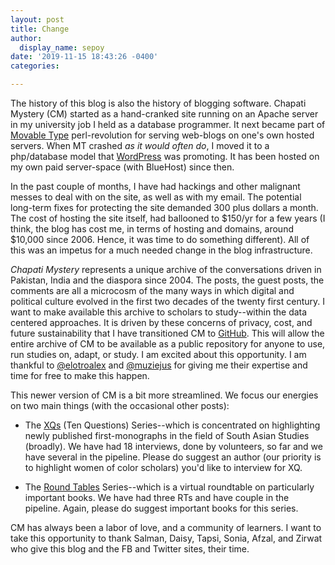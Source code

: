 ```yaml
---
layout: post
title: Change
author:
  display_name: sepoy
date: '2019-11-15 18:43:26 -0400'
categories:

---
```


The history of this blog is also the history of blogging software. Chapati Mystery (CM) started as a hand-cranked site running on an Apache server in my university job I held as a database programmer. It next became part of [Movable Type](https://en.wikipedia.org/wiki/Movable_Type) perl-revolution for serving web-blogs on one's own hosted servers. When MT crashed *as it would often do*, I moved it to a php/database model that [WordPress](https://en.wikipedia.org/wiki/WordPress) was promoting. It has been hosted on my own paid server-space (with BlueHost) since then.

In the past couple of months, I have had hackings and other malignant messes to deal with on the site, as well as with my email. The potential long-term fixes for protecting the site demanded 300 plus dollars a month. The cost of hosting the site itself, had ballooned to $150/yr for a few years (I think, the blog has cost me, in terms of hosting and domains, around $10,000 since 2006. Hence, it was time to do something different). All of this was an impetus for a much needed change in the blog infrastructure.

*Chapati Mystery* represents a unique archive of the conversations driven in Pakistan, India and the diaspora since 2004. The posts, the guest posts, the comments are all a microcosm of the many ways in which digital and political culture evolved in the first two decades of the twenty first century. I want to make available this archive to scholars to study--within the data centered approaches. It is driven by these concerns of privacy, cost, and future sustainability that I have transitioned CM to [GitHub](http://github.com/mananahmed/chapatimystery). This will allow the entire archive of CM to be available as a public repository for anyone to use, run studies on, adapt, or study. I am excited about this opportunity. I am thankful to [@elotroalex](http://github.com/elotroalex) and [@muziejus](http://github.com/muziejus) for giving me their expertise and time for free to make this happen.

This newer version of CM is a bit more streamlined. We focus our energies on two main things (with the occasional other posts):

* The [XQs](https://www.chapatimystery.com/posts/xqs.html) (Ten Questions) Series--which is concentrated on highlighting newly published first-monographs in the field of South Asian Studies (broadly). We have had 18 interviews, done by volunteers, so far and we have several in the pipeline. Please do suggest an author (our priority is to highlight women of color scholars) you'd like to interview for XQ.

* The [Round Tables](https://www.chapatimystery.com/posts/rts.html) Series--which is a virtual roundtable on particularly important books. We have had three RTs and have couple in the pipeline. Again, please do suggest important books for this series.

CM has always been a labor of love, and a community of learners. I want to take this opportunity to thank Salman, Daisy, Tapsi, Sonia, Afzal, and Zirwat who give this blog and the FB and Twitter sites, their time.
